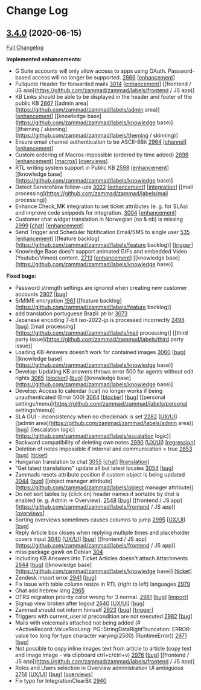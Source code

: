 # Change Log

## [3.4.0](https://github.com/zammad/zammad/tree/3.4.0) (2020-06-15)
[Full Changelog](https://github.com/zammad/zammad/compare/3.3.0...3.4.0)

**Implemented enhancements:**
- G Suite accounts will only allow access to apps using OAuth. Password-based access will no longer be supported. [2866](https://github.com/zammad/zammad/issues/2866) [[enhancement](https://github.com/zammad/zammad/labels/enhancement)]
- Fullquote Header for forwarded mails [3014](https://github.com/zammad/zammad/pull/3014) [[enhancement](https://github.com/zammad/zammad/labels/enhancement)] [[frontend / JS app](https://github.com/zammad/zammad/labels/frontend / JS app)]
- KB Links should be able to be displayed in the header and footer of the public KB [2867](https://github.com/zammad/zammad/issues/2867) [[admin area](https://github.com/zammad/zammad/labels/admin area)] [[enhancement](https://github.com/zammad/zammad/labels/enhancement)] [[knowledge base](https://github.com/zammad/zammad/labels/knowledge base)] [[theming / skinning](https://github.com/zammad/zammad/labels/theming / skinning)]
- Ensure email channel authentication to be ASCII-8Bit [2964](https://github.com/zammad/zammad/issues/2964) [[channel](https://github.com/zammad/zammad/labels/channel)] [[enhancement](https://github.com/zammad/zammad/labels/enhancement)]
- Custom ordering of Macros impossible (ordered by time added) [2698](https://github.com/zammad/zammad/issues/2698) [[enhancement](https://github.com/zammad/zammad/labels/enhancement)] [[macros](https://github.com/zammad/zammad/labels/macros)] [[overviews](https://github.com/zammad/zammad/labels/overviews)]
- RTL writing system support in Public KB [2598](https://github.com/zammad/zammad/issues/2598) [[enhancement](https://github.com/zammad/zammad/labels/enhancement)] [[knowledge base](https://github.com/zammad/zammad/labels/knowledge base)]
- Detect ServiceNow follow-ups [3022](https://github.com/zammad/zammad/issues/3022) [[enhancement](https://github.com/zammad/zammad/labels/enhancement)] [[integration](https://github.com/zammad/zammad/labels/integration)] [[mail processing](https://github.com/zammad/zammad/labels/mail processing)]
- Enhance Check_MK integration to set ticket attributes (e. g. for SLAs) and improve code snippeds for integration. [3004](https://github.com/zammad/zammad/issues/3004) [[enhancement](https://github.com/zammad/zammad/labels/enhancement)]
- Customer chat widget translation in Norwegian (no & nb) is missing [2999](https://github.com/zammad/zammad/issues/2999) [[chat](https://github.com/zammad/zammad/labels/chat)] [[enhancement](https://github.com/zammad/zammad/labels/enhancement)]
- Send Trigger and Scheduler Notification Email/SMS to single user [535](https://github.com/zammad/zammad/issues/535) [[enhancement](https://github.com/zammad/zammad/labels/enhancement)] [[feature backlog](https://github.com/zammad/zammad/labels/feature backlog)] [[trigger](https://github.com/zammad/zammad/labels/trigger)]
- Knowledge Base does't support animated GIFs and embedded Video (Youtube/Vimeo) content. [2713](https://github.com/zammad/zammad/issues/2713) [[enhancement](https://github.com/zammad/zammad/labels/enhancement)] [[knowledge base](https://github.com/zammad/zammad/labels/knowledge base)]

**Fixed bugs:**
- Password strength settings are ignored when creating new customer accounts [2907](https://github.com/zammad/zammad/issues/2907) [[bug](https://github.com/zammad/zammad/labels/bug)]
- S/MIME encryption [1961](https://github.com/zammad/zammad/issues/1961) [[feature backlog](https://github.com/zammad/zammad/labels/feature backlog)]
- add translation portuguese Brazil: pt-br [3073](https://github.com/zammad/zammad/pull/3073)
- Japanese encoding 7-bit iso-2022-jp is processed incorrectly [2498](https://github.com/zammad/zammad/issues/2498) [[bug](https://github.com/zammad/zammad/labels/bug)] [[mail processing](https://github.com/zammad/zammad/labels/mail processing)] [[third party issue](https://github.com/zammad/zammad/labels/third party issue)]
- Loading KB-Answers doesn't work for contained images [3060](https://github.com/zammad/zammad/issues/3060) [[bug](https://github.com/zammad/zammad/labels/bug)] [[knowledge base](https://github.com/zammad/zammad/labels/knowledge base)]
- Develop: Updating KB answers throws error 500 for agents without edit rights [3065](https://github.com/zammad/zammad/issues/3065) [[blocker](https://github.com/zammad/zammad/labels/blocker)] [[bug](https://github.com/zammad/zammad/labels/bug)] [[knowledge base](https://github.com/zammad/zammad/labels/knowledge base)]
- Develop: Access to calendar (ical) no longer works if being unauthenticated (Error 500) [3064](https://github.com/zammad/zammad/issues/3064) [[blocker](https://github.com/zammad/zammad/labels/blocker)] [[bug](https://github.com/zammad/zammad/labels/bug)] [[personal settings/menu](https://github.com/zammad/zammad/labels/personal settings/menu)]
- SLA GUI - inconsistency when no checkmark is set [2282](https://github.com/zammad/zammad/issues/2282) [[UX/UI](https://github.com/zammad/zammad/labels/UX/UI)] [[admin area](https://github.com/zammad/zammad/labels/admin area)] [[bug](https://github.com/zammad/zammad/labels/bug)] [[escalation logic](https://github.com/zammad/zammad/labels/escalation logic)]
- Backward compatibility of deleting own notes [2990](https://github.com/zammad/zammad/issues/2990) [[UX/UI](https://github.com/zammad/zammad/labels/UX/UI)] [[regression](https://github.com/zammad/zammad/labels/regression)]
- Deletion of notes impossible if internal and communication = true [2853](https://github.com/zammad/zammad/issues/2853) [[bug](https://github.com/zammad/zammad/labels/bug)] [[ticket](https://github.com/zammad/zammad/labels/ticket)]
- Hungarian translation to chat [3055](https://github.com/zammad/zammad/pull/3055) [[chat](https://github.com/zammad/zammad/labels/chat)] [[translation](https://github.com/zammad/zammad/labels/translation)]
- "Get latest translations" update all but latest locales [3054](https://github.com/zammad/zammad/issues/3054) [[bug](https://github.com/zammad/zammad/labels/bug)]
- Zammads resets attribute position if custom object is being updated [3044](https://github.com/zammad/zammad/issues/3044) [[bug](https://github.com/zammad/zammad/labels/bug)] [[object manager attribute](https://github.com/zammad/zammad/labels/object manager attribute)]
- Do not sort tables by (click on) header names if sortable by dnd is enabled (e. g. Admin -> Overview). [2548](https://github.com/zammad/zammad/issues/2548) [[bug](https://github.com/zammad/zammad/labels/bug)] [[frontend / JS app](https://github.com/zammad/zammad/labels/frontend / JS app)] [[overviews](https://github.com/zammad/zammad/labels/overviews)]
- Sorting overviews sometimes causes columns to jump [2995](https://github.com/zammad/zammad/issues/2995) [[UX/UI](https://github.com/zammad/zammad/labels/UX/UI)] [[bug](https://github.com/zammad/zammad/labels/bug)]
- Reply Article box closes when replying multiple times and placeholder covers input [3040](https://github.com/zammad/zammad/issues/3040) [[UX/UI](https://github.com/zammad/zammad/labels/UX/UI)] [[bug](https://github.com/zammad/zammad/labels/bug)] [[frontend / JS app](https://github.com/zammad/zammad/labels/frontend / JS app)]
- miss package gawk on Debian [304](https://github.com/zammad/zammad/issues/304)
- Including KB Answers into Ticket Articles doesn't attach Attachments [2644](https://github.com/zammad/zammad/issues/2644) [[bug](https://github.com/zammad/zammad/labels/bug)] [[knowledge base](https://github.com/zammad/zammad/labels/knowledge base)] [[ticket](https://github.com/zammad/zammad/labels/ticket)]
- Zendesk import error [2941](https://github.com/zammad/zammad/issues/2941) [[bug](https://github.com/zammad/zammad/labels/bug)]
- Fix issue with table column resize in RTL (right to left) languages [2979](https://github.com/zammad/zammad/pull/2979)
- Chat add hebrew lang [2965](https://github.com/zammad/zammad/pull/2965)
- OTRS migration priority color wrong for 3 normal. [2981](https://github.com/zammad/zammad/issues/2981) [[bug](https://github.com/zammad/zammad/labels/bug)] [[import](https://github.com/zammad/zammad/labels/import)]
- Signup view broken after logout [2640](https://github.com/zammad/zammad/issues/2640) [[UX/UI](https://github.com/zammad/zammad/labels/UX/UI)] [[bug](https://github.com/zammad/zammad/labels/bug)]
- Zammad should not inform himself [2923](https://github.com/zammad/zammad/issues/2923) [[bug](https://github.com/zammad/zammad/labels/bug)] [[trigger](https://github.com/zammad/zammad/labels/trigger)]
- Triggers with current_user.id precondition are not executed [2982](https://github.com/zammad/zammad/issues/2982) [[bug](https://github.com/zammad/zammad/labels/bug)]
- Mails with voicemails attached not being added (#<ActiveRecord::ValueTooLong: PG::StringDataRightTruncation: ERROR:  value too long for type character varying(2500) (RuntimeError)) [2971](https://github.com/zammad/zammad/issues/2971) [[bug](https://github.com/zammad/zammad/labels/bug)]
- Not possible to copy inline images text from article to article (copy text and image image - via clipboard ctrl+c/ctrl+v) [2976](https://github.com/zammad/zammad/issues/2976) [[bug](https://github.com/zammad/zammad/labels/bug)] [[frontend / JS app](https://github.com/zammad/zammad/labels/frontend / JS app)]
- Roles and Users selection in Overview administration UI ambiguous [2714](https://github.com/zammad/zammad/issues/2714) [[UX/UI](https://github.com/zammad/zammad/labels/UX/UI)] [[bug](https://github.com/zammad/zammad/labels/bug)] [[overviews](https://github.com/zammad/zammad/labels/overviews)]
- Fix typo for IntegrationClearBit [2940](https://github.com/zammad/zammad/pull/2940)

